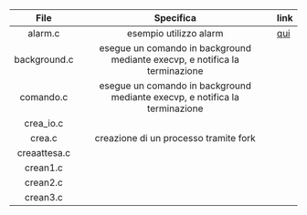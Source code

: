 File | Specifica | link
------------ | ------------ | ------------ |
|<div align="center"> alarm.c </div> | <div align="center"> esempio utilizzo alarm </div> | [qui]([https://www.esempio.com](https://github.com/fabioguasta/learning-c/blob/master/alarm.c))
|<div align="center"> background.c </div> | <div align="center"> esegue un comando in background mediante execvp, e notifica la terminazione </div> 
|<div align="center"> comando.c </div>| <div align="center"> esegue un comando in background mediante execvp, e notifica la terminazione </div> 
|<div align="center"> crea_io.c </div> |<div align="center">  </div> 
|<div align="center"> crea.c </div> |  <div align="center"> creazione di un processo tramite fork </div> 
|<div align="center"> creaattesa.c </div> |  <div align="center">  </div> 
|<div align="center"> crean1.c </div> |  <div align="center">  </div>
|<div align="center"> crean2.c </div> | <div align="center">  </div>
|<div align="center"> crean3.c </div> |  <div align="center">  </div>
